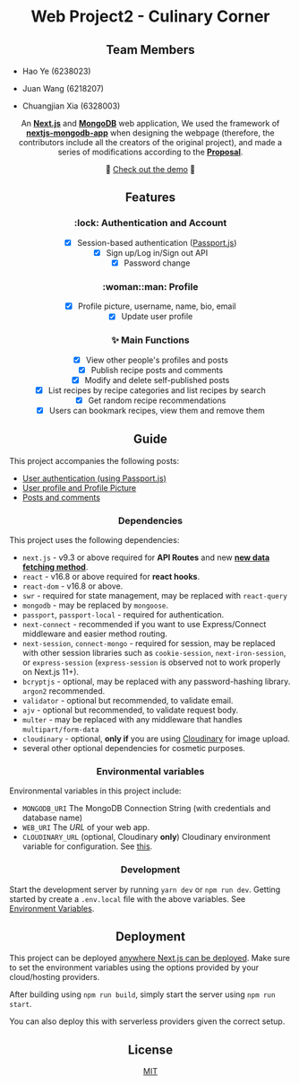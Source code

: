 <h1 align="center">Web Project2 - Culinary Corner</h1>

<h2 align="center">Team Members</h2>

- Hao Ye (6238023)

- Juan Wang (6218207)

- Chuangjian Xia (6328003)


<div align="center">

An [**Next.js**](https://github.com/zeit/next.js/) and [**MongoDB**](https://www.mongodb.com/) web application, We used the framework of [**nextjs-mongodb-app**](https://github.com/hoangvvo/nextjs-mongodb-app) when designing the webpage (therefore, the contributors include all the creators of the original project), and made a series of modifications according to the [**Proposal**](https://github.com/yeeeehao/project2).

:rocket: [Check out the demo](https://culinary-corner.vercel.app/) :rocket:

</div>

<h2 align="center">Features</h2>

<h3 align="center">:lock: Authentication and Account</h3>

<div align="center">

- [x] Session-based authentication ([Passport.js](https://github.com/jaredhanson/passport))
- [x] Sign up/Log in/Sign out API
- [x] Password change

</div>

<h3 align="center">:woman::man: Profile</h3>

<div align="center">

- [x] Profile picture, username, name, bio, email
- [x] Update user profile

</div>

<h3 align="center">✨ Main Functions</h3>

<div align="center">

- [x] View other people's profiles and posts
- [x] Publish recipe posts and comments
- [x] Modify and delete self-published posts
- [x] List recipes by recipe categories and list recipes by search
- [x] Get random recipe recommendations
- [x] Users can bookmark recipes, view them and remove them

</div>


<h2 align="center">Guide</h2>

This project accompanies the following posts:

- [User authentication (using Passport.js)](https://hoangvvo.com/blog/next-js-and-mongodb-app-1)
- [User profile and Profile Picture](https://hoangvvo.com/blog/next-js-and-mongodb-app-2)
- [Posts and comments](https://hoangvvo.com/blog/next-js-and-mongodb-app-4)

<h3 align="center">Dependencies</h3>

This project uses the following dependencies:

- `next.js` - v9.3 or above required for **API Routes** and new [**new data fetching method**](https://nextjs.org/docs/basic-features/data-fetching#getserversideprops-server-side-rendering).
- `react` - v16.8 or above required for **react hooks**.
- `react-dom` - v16.8 or above.
- `swr` - required for state management, may be replaced with `react-query`
- `mongodb` - may be replaced by `mongoose`.
- `passport`, `passport-local` - required for authentication.
- `next-connect` - recommended if you want to use Express/Connect middleware and easier method routing.
- `next-session`, `connect-mongo` - required for session, may be replaced with other session libraries such as `cookie-session`, `next-iron-session`, or `express-session` (`express-session` is observed not to work properly on Next.js 11+).
- `bcryptjs` - optional, may be replaced with any password-hashing library. `argon2` recommended.
- `validator` - optional but recommended, to validate email.
- `ajv` - optional but recommended, to validate request body.
- `multer` - may be replaced with any middleware that handles `multipart/form-data`
- `cloudinary` - optional, **only if** you are using [Cloudinary](https://cloudinary.com) for image upload.
- several other optional dependencies for cosmetic purposes.

<h3 align="center">Environmental variables</h3>

Environmental variables in this project include:

- `MONGODB_URI` The MongoDB Connection String (with credentials and database name)
- `WEB_URI` The _URL_ of your web app.
- `CLOUDINARY_URL` (optional, Cloudinary **only**) Cloudinary environment variable for configuration. See [this](https://cloudinary.com/documentation/node_integration#configuration).

<h3 align="center">Development</h3>

Start the development server by running `yarn dev` or `npm run dev`. Getting started by create a `.env.local` file with the above variables. See [Environment Variables](https://nextjs.org/docs/basic-features/environment-variables).

<h2 align="center">Deployment</h2>

This project can be deployed [anywhere Next.js can be deployed](https://nextjs.org/docs/deployment). Make sure to set the environment variables using the options provided by your cloud/hosting providers.

After building using `npm run build`, simply start the server using `npm run start`.

You can also deploy this with serverless providers given the correct setup.

<h2 align="center">
  License
</h2>

<div align="center">
  
  [MIT](LICENSE)
  
</div>
